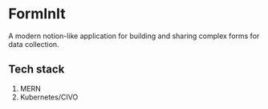 # FormInIt

A modern notion-like application for building and sharing complex forms for data collection.

## Tech stack
 1. MERN
 2. Kubernetes/CIVO
